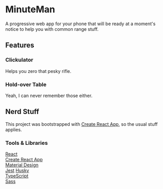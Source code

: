 # MinuteMan

A progressive web app for your phone that will be ready at a moment's notice to help you with common range stuff.

## Features
### Clickulator
Helps you zero that pesky rifle.

### Hold-over Table
Yeah, I can never remember those either.

## Nerd Stuff
This project was bootstrapped with [Create React App](https://github.com/facebook/create-react-app), so the usual stuff applies.

### Tools & Libraries
[React](https://reactjs.org/)  
[Create React App](https://github.com/facebook/create-react-app)  
[Material Design](https://material.io/design/)  
[Jest](https://jestjs.io/) 
[Husky](https://github.com/typicode/husky)  
[TypeScript](https://www.typescriptlang.org/)   
[Sass](https://sass-lang.com/)  
